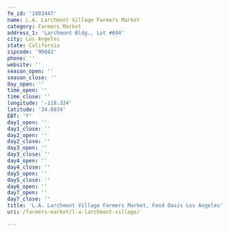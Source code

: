```yaml
---
fm_id: '1003447'
name: L.A. Larchmont Village Farmers Market
category: Farmers Market
address_1: 'Larchmont Bldg., Lot #694'
city: Los Angeles
state: California
zipcode: '90042'
phone: ''
website: ''
season_open: ''
season_close: ''
day_open: ''
time_open: ''
time_close: ''
longitude: '-118.324'
latitude: '34.0834'
EBT: 'Y'
day1_open: ''
day1_close: ''
day2_open: ''
day2_close: ''
day3_open: ''
day3_close: ''
day4_open: ''
day4_close: ''
day5_open: ''
day5_close: ''
day6_open: ''
day7_open: ''
day7_close: ''
title: 'L.A. Larchmont Village Farmers Market, Food Oasis Los Angeles'
uri: /farmers-market/l-a-larchmont-village/

---
```

